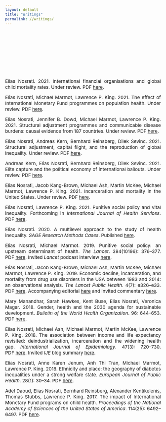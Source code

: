 ```yaml
---
layout: default
title: "Writings"
permalink: //writings/
---
```

<p><br></p>
<p><br></p>
<p><br></p>
<p><br></p>
<p><br></p>
<p style="text-align: justify;"><span style="font-size: 15px;">Elias Nosrati. 2021. International financial organisations and global child mortality rates. Under review. PDF <a href="https://osf.io/preprints/socarxiv/bu4hm/" rel="noopener noreferrer" target="_blank">here</a>.</span></p>
<p style="text-align: justify;"><span style="font-size: 15px;">Elias Nosrati, Michael Marmot, Lawrence P. King. 2021. The effect of International Monetary Fund programmes on population health. Under review. PDF <a href="https://www.medrxiv.org/content/10.1101/2021.03.12.21253458v1" rel="noopener noreferrer" target="_blank">here</a>.</span></p>
<p style="text-align: justify;"><span style="font-size: 15px;">Elias Nosrati, Jennifer B. Dowd, Michael Marmot, Lawrence P. King. 2021. Structural adjustment programmes and communicable disease burdens: causal evidence from 187 countries. Under review. PDF <a href="https://www.medrxiv.org/content/10.1101/2021.03.12.21253462v1" rel="noopener noreferrer" target="_blank">here</a>.</span></p>
<p style="text-align: justify;"><span style="font-size: 15px;">Elias Nosrati, Andreas Kern, Bernhard Reinsberg, Dilek Sevinc. 2021. Structural adjustment, capital flight, and the reproduction of global inequality. Under review. PDF <a href="https://drive.google.com/file/d/1d-Dgh37DSp1lUigOW4QuqKrWekVvoUio/view" rel="noopener noreferrer" target="_blank">here</a>.</span></p>
<p style="text-align: justify;"><span style="font-size: 15px;">Andreas Kern, Elias Nosrati, Bernhard Reinsberg, Dilek Sevinc. 2021. <span style="text-align: justify;">Elite capture and the political economy of international bailouts. Under review. PDF&nbsp;</span><a href="https://drive.google.com/file/d/1VBvp9apu4jTVWlN2QxQzfZUsC40ayRJz/view" rel="noopener noreferrer" target="_blank">here</a>.</span></p>
<p style="text-align: justify;"><span style="font-size: 15px;">Elias Nosrati, Jacob Kang-Brown, Michael Ash, Martin McKee, Michael Marmot, Lawrence P. King. 2021. Incarceration and mortality in the United States. Under review. PDF <a href="https://drive.google.com/file/d/1LTXgvZkIZM5r3tvg0igOU3yciJcbU3Oe/view" rel="noopener noreferrer" target="_blank">here</a>.</span></p>
<p style="text-align: justify;"><span style="font-size: 15px;">Elias Nosrati, Lawrence P. King. 2021. Punitive social policy and vital inequality. Forthcoming in <em>International Journal of Health Services</em>. PDF <a href="https://drive.google.com/file/d/1tCKB0oSjOoMwA-hg082CpxfBIpNhml5f/view" rel="noopener noreferrer" target="_blank">here</a>.</span></p>
<p style="text-align: justify;"><span style="font-size: 15px;">Elias Nosrati. 2020. A multilevel approach to the study of health inequality. <em>SAGE Research Methods Cases</em>. <span style="text-align: justify;">Published&nbsp;</span><a href="https://methods.sagepub.com/case/multilevel-approach-health-inequality-diabetes-prevalence-oslo-norway" rel="noopener noreferrer" style="font-size: 15px; text-align: justify;" target="_blank">here</a><span style="text-align: justify;">.</span><br></span></p>
<p style="text-align: justify;"><span style="font-size: 15px;">Elias Nosrati, Michael Marmot. 2019. Punitive social policy: an upstream determinant of health. <em>The Lancet</em>. 394(10196): 376&ndash;377. <span style="text-align: justify;">PDF&nbsp;</span><a href="https://drive.google.com/file/d/1iiyt5zBim3iIbWvK1hYq8z8f4cPdzjo1/view" rel="noopener noreferrer" style="font-size: 15px; text-align: justify;" target="_blank">here</a><span style="text-align: justify;">.&nbsp;</span>Invited <em>Lancet&nbsp;</em>podcast interview <a href="https://www.thelancet.com/podcasts/marmot-austerity-social-policy" rel="noopener noreferrer" target="_blank">here</a>.<br></span></p>
<p style="text-align: justify;"><span style="font-size: 15px;">Elias Nosrati, Jacob Kang-Brown, Michael Ash, Martin McKee, Michael Marmot, Lawrence P. King. 2019. Economic decline, incarceration, and mortality from drug use disorders in the USA between 1983 and 2014: an observational analysis. <em>The Lancet Public Health</em>. 4(7): e326&ndash;e33. <span style="text-align: justify;">PDF&nbsp;</span><a href="https://drive.google.com/file/d/1-WxqZIsqFBt7rBcqSEebFPj5H2bHlejz/view" rel="noopener noreferrer" style="font-size: 15px; text-align: justify;" target="_blank">here</a><span style="text-align: justify;">.&nbsp;</span>Accompanying editorial <a href="https://www.thelancet.com/journals/lanpub/article/PIIS2468-2667(19)30114-8/fulltext" rel="noopener noreferrer" target="_blank">here</a> and invited commentary <a href="https://www.thelancet.com/journals/lanpub/article/PIIS2468-2667(19)30103-3/fulltext" rel="noopener noreferrer" target="_blank">here</a>.<br></span></p>
<p style="text-align: justify;"><span style="font-size: 15px;">Mary Manandhar, Sarah Hawkes, Kent Buse, Elias Nosrati, Veronica Magar. 2018. Gender, health and the 2030 agenda for sustainable development. <em>Bulletin of the World Health Organization</em>. 96: 644&ndash;653. <span style="text-align: justify;">PDF&nbsp;</span><a href="https://drive.google.com/file/d/1G2udB2qFGBqhr9v_2TJ5USio4AzG9rdS/view" rel="noopener noreferrer" style="font-size: 15px; text-align: justify;" target="_blank">here</a><span style="text-align: justify;">.</span><br></span></p>
<p style="text-align: justify;"><span style="font-size: 15px;">Elias Nosrati, Michael Ash, Michael Marmot, Martin McKee, Lawrence P. King. 2018. The association between income and life expectancy revisited: deindustrialization, incarceration and the widening health gap. <em>International Journal of Epidemiology</em>. 47(3): 720&ndash;730. <span style="text-align: justify;">PDF&nbsp;</span><a href="https://drive.google.com/file/d/10Ab0kQ-aAcYKpiv7LE2kNgVTL-WnkzXS/view" rel="noopener noreferrer" style="font-size: 15px; text-align: justify;" target="_blank">here</a><span style="text-align: justify;">.&nbsp;</span>Invited <em>IJE&nbsp;</em>blog summary <a href="https://ije-blog.com/2017/12/07/punishing-the-poor-killing-the-poor-punitive-political-responses-to-economic-decline-deepen-health-inequalities-in-the-united-states/" rel="noopener noreferrer" target="_blank">here</a>.</span></p>
<p style="text-align: justify;"><span style="font-size: 15px;">Elias Nosrati, Anne Karen Jenum, Anh Thi Tran, Michael Marmot, Lawrence P. King. 2018. Ethnicity and place: the geography of diabetes inequalities under a strong welfare state. <em>European Journal of Public Health</em>. 28(1): 30&ndash;34. <span style="text-align: justify;">PDF&nbsp;</span><a href="https://drive.google.com/file/d/1meZ_6Vf_ynOcpEChKQW1A5edQ2B9zw_N/view" rel="noopener noreferrer" style="font-size: 15px; text-align: justify;" target="_blank">here</a><span style="text-align: justify;">.</span></span></p>
<p style="text-align: justify;"><span style="font-size: 15px;">Adel Daoud, Elias Nosrati, Bernhard Reinsberg, Alexander Kentikelenis, Thomas Stubbs, Lawrence P. King. 2017. The impact of International Monetary Fund programs on child health. <em>Proceedings of the National Academy of Sciences of the United States of America</em>. 114(25): 6492&ndash;6497. <span style="text-align: justify;">PDF&nbsp;</span><a href="https://drive.google.com/file/d/1JfIM3p_T7Gg3_zr1ZBJSV08UaXiSGGyO/view" rel="noopener noreferrer" style="font-size: 15px; text-align: justify;" target="_blank">here</a><span style="text-align: justify;">.</span></span></p>
